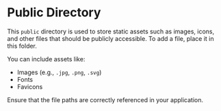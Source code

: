 # Public Directory

This `public` directory is used to store static assets such as images, icons, and other files that should be publicly accessible. To add a file, place it in this folder.

You can include assets like:
- Images (e.g., `.jpg`, `.png`, `.svg`)
- Fonts
- Favicons

Ensure that the file paths are correctly referenced in your application.